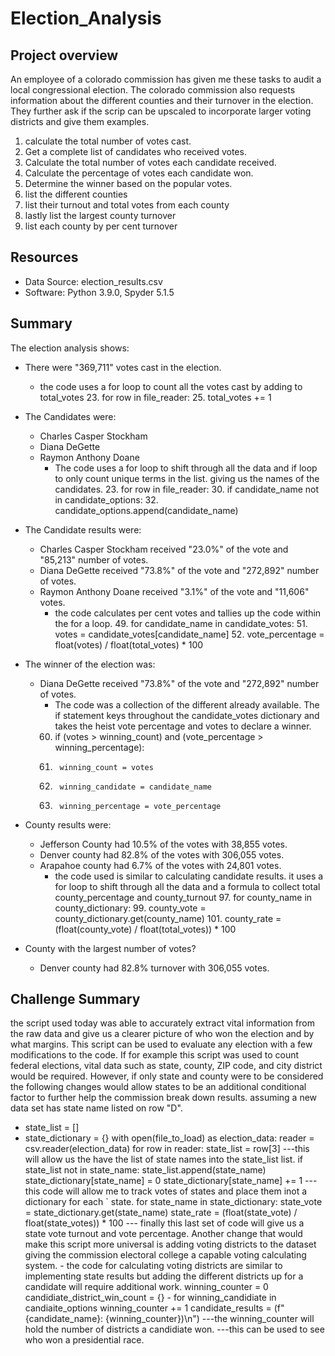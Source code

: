 # Election_Analysis

## Project overview
An employee of a colorado commission has given me these tasks to audit a local congressional election.
The colorado commission also requests information about the different counties and their turnover in the election. They further ask if the scrip can be upscaled to incorporate larger voting districts and give them examples. 

1. calculate the total number of votes cast.
2. Get a complete list of candidates who received votes.
3. Calculate the total number of votes each candidate received.
4. Calculate the percentage of votes each candidate won.
5. Determine the winner based on the popular votes.
6. list the different counties
7. list their turnout and total votes from each county
8. lastly list the largest county turnover
9. list each county by per cent turnover

## Resources
 - Data Source: election_results.csv
 - Software: Python 3.9.0, Spyder 5.1.5

## Summary
The election analysis shows:
- There were "369,711" votes cast in the election.
  - the code uses a for loop to count all the votes cast by adding to total_votes
     23. for row in file_reader:
     25. total_votes += 1
     
- The Candidates were:
    - Charles Casper Stockham
    - Diana DeGette
    - Raymon Anthony Doane
      - The code uses a for loop to shift through all the data and if loop to only count unique terms in the list. giving us the names of the candidates.
        23. for row in file_reader:
        30.   if candidate_name not in candidate_options:
        32.   candidate_options.append(candidate_name)
       
- The Candidate results were:
    - Charles Casper Stockham received "23.0%" of the vote and "85,213" number of votes.
    - Diana DeGette received "73.8%" of the vote and "272,892" number of votes.
    - Raymon Anthony Doane received "3.1%" of the vote and "11,606" votes.
      - the code calculates per cent votes and tallies up the code within the for a loop.
        49. for candidate_name in candidate_votes:
        51.   votes = candidate_votes[candidate_name]
        52.   vote_percentage = float(votes) / float(total_votes) * 100
       
- The winner of the election was:
    - Diana DeGette received "73.8%" of the vote and "272,892" number of votes.
      - The code was a collection of the different already available. The if statement keys throughout the           candidate_votes dictionary and takes the heist vote percentage and votes to declare a winner.
      60. if (votes > winning_count) and (vote_percentage > winning_percentage):
      61.      winning_count = votes
      62.      winning_candidate = candidate_name
      63.      winning_percentage = vote_percentage
- County results were:
    - Jefferson County had 10.5% of the votes with 38,855 votes.
    - Denver county had 82.8% of the votes with 306,055 votes.
    - Arapahoe county had 6.7% of the votes with 24,801 votes.
      - the code used is similar to calculating candidate results. it uses a for loop to shift through            all the data and a formula to collect total county_percentage and county_turnout 
          97.  for county_name in county_dictionary:
          99.        county_vote = county_dictionary.get(county_name)
          101.       county_rate = (float(county_vote) / float(total_votes)) * 100

- County with the largest number of votes?
    - Denver county had 82.8% turnover with 306,055 votes.
    
## Challenge Summary
the script used today was able to accurately extract vital information from the raw data and give us a clearer picture of who won the election and by what margins. This script can be used to evaluate any election with a few modifications to the code. 
If for example this script was used to count federal elections, vital data such as state, county, ZIP code, and city district would be required. However, if only state and county were to be considered the following changes would allow states to be an additional conditional factor to further help the commission break down results. assuming a new data set has state name listed on row "D".
-  state_list = [] 
-  state_dictionary = {}
     with open(file_to_load) as election_data:
     reader = csv.reader(election_data)
     for row in reader:
       state_list = row[3]
      ---this will allow us the have the list of state names into the state_list list.
       if state_list not in state_name:
            state_list.append(state_name)
            state_dictionary[state_name] = 0
            state_dictionary[state_name] += 1
       --- this code will allow me to track votes of states and place them inot a dictionary for each   `            state.
       for state_name in state_dictionary:
        state_vote = state_dictionary.get(state_name)
        state_rate = (float(state_vote) / float(state_votes)) * 100
       --- finally this last set of code will give us a state vote turnout and vote percentage.
Another change that would make this script more universal is adding voting districts to the dataset giving the commission electoral college a capable voting calculating system. 
       - the code for calculating voting districts are similar to implementing state results but adding the different districts up for a candidate will require additional work.
         winning_counter = 0
         candidiate_district_win_count = {}
         - for winning_candidiate in candiaite_options
              winning_counter += 1
              candidate_results = (f"{candidate_name}: {winning_counter})\n")
        ---the winning_counter will hold the number of districts a candidiate won.
        ---this can be used to see who won a presidential race.
